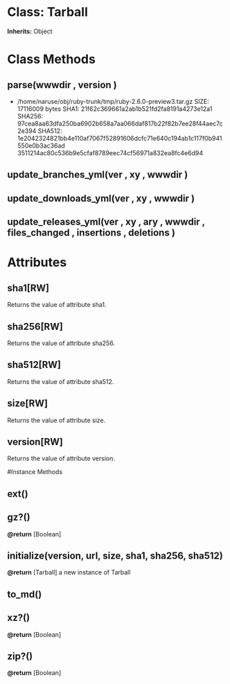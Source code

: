 # Class: Tarball
**Inherits:** Object
    



# Class Methods
## parse(wwwdir , version ) [](#method-c-parse)
*   /home/naruse/obj/ruby-trunk/tmp/ruby-2.6.0-preview3.tar.gz SIZE:  
    17116009 bytes SHA1:   21f62c369661a2ab1b521fd2fa8191a4273e12a1 SHA256:
    97cea8aa63dfa250ba6902b658a7aa066daf817b22f82b7ee28f44aec7c2e394 SHA512:
    1e2042324821bb4e110af7067f52891606dcfc71e640c194ab1c117f0b941550e0b3ac36ad
    3511214ac80c536b9e5cfaf8789eec74cf56971a832ea8fc4e6d94
## update_branches_yml(ver , xy , wwwdir ) [](#method-c-update_branches_yml)
## update_downloads_yml(ver , xy , wwwdir ) [](#method-c-update_downloads_yml)
## update_releases_yml(ver , xy , ary , wwwdir , files_changed , insertions , deletions ) [](#method-c-update_releases_yml)
# Attributes
## sha1[RW] [](#attribute-i-sha1)
Returns the value of attribute sha1.

## sha256[RW] [](#attribute-i-sha256)
Returns the value of attribute sha256.

## sha512[RW] [](#attribute-i-sha512)
Returns the value of attribute sha512.

## size[RW] [](#attribute-i-size)
Returns the value of attribute size.

## version[RW] [](#attribute-i-version)
Returns the value of attribute version.


#Instance Methods
## ext() [](#method-i-ext)

## gz?() [](#method-i-gz?)

**@return** [Boolean] 

## initialize(version, url, size, sha1, sha256, sha512) [](#method-i-initialize)

**@return** [Tarball] a new instance of Tarball

## to_md() [](#method-i-to_md)

## xz?() [](#method-i-xz?)

**@return** [Boolean] 

## zip?() [](#method-i-zip?)

**@return** [Boolean] 

